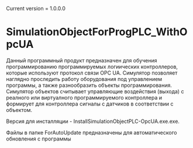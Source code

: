 Current version = 1.0.0.0
# SimulationObjectForProgPLC_WithOpcUA
Данный программный продукт предназначен для обучения программированию программируемых логиических контроллеров, которые используют протокол связи OPC UA.
Симулятор позволяет наглядно проследить работу оборудования под управлением программы, а также разнообразить объекты программирования.
Симулятор объектов считывает управляющие воздействия (выхода) с реалного или виртуалного программируемого контроллера и формирует для контроллера сигналы с датчиков в соответствии с объектом.


Версия для инсталляции - InstallSimulationObjectPLC-OpcUA.exe.exe.

Файлы в папке ForAutoUpdate предназначены для автоматического обновления с программы

